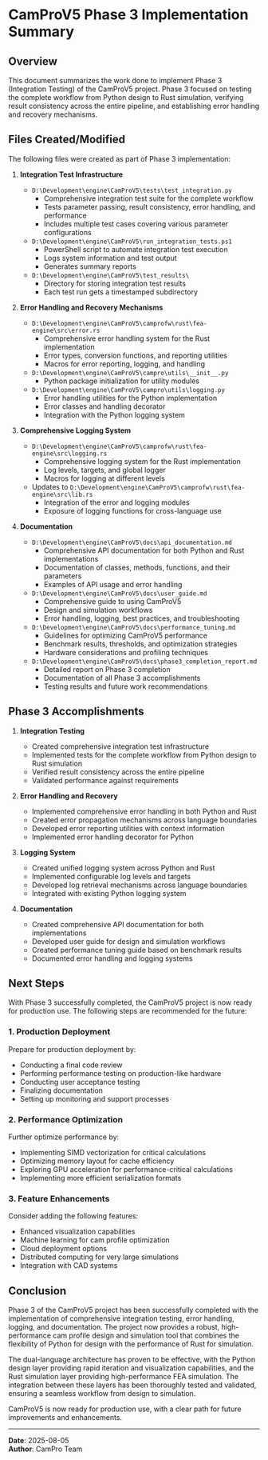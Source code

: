 # CamProV5 Phase 3 Implementation Summary

## Overview

This document summarizes the work done to implement Phase 3 (Integration Testing) of the CamProV5 project. Phase 3 focused on testing the complete workflow from Python design to Rust simulation, verifying result consistency across the entire pipeline, and establishing error handling and recovery mechanisms.

## Files Created/Modified

The following files were created as part of Phase 3 implementation:

1. **Integration Test Infrastructure**
   - `D:\Development\engine\CamProV5\tests\test_integration.py`
     - Comprehensive integration test suite for the complete workflow
     - Tests parameter passing, result consistency, error handling, and performance
     - Includes multiple test cases covering various parameter configurations
   - `D:\Development\engine\CamProV5\run_integration_tests.ps1`
     - PowerShell script to automate integration test execution
     - Logs system information and test output
     - Generates summary reports
   - `D:\Development\engine\CamProV5\test_results\`
     - Directory for storing integration test results
     - Each test run gets a timestamped subdirectory

2. **Error Handling and Recovery Mechanisms**
   - `D:\Development\engine\CamProV5\camprofw\rust\fea-engine\src\error.rs`
     - Comprehensive error handling system for the Rust implementation
     - Error types, conversion functions, and reporting utilities
     - Macros for error reporting, logging, and handling
   - `D:\Development\engine\CamProV5\campro\utils\__init__.py`
     - Python package initialization for utility modules
   - `D:\Development\engine\CamProV5\campro\utils\logging.py`
     - Error handling utilities for the Python implementation
     - Error classes and handling decorator
     - Integration with the Python logging system

3. **Comprehensive Logging System**
   - `D:\Development\engine\CamProV5\camprofw\rust\fea-engine\src\logging.rs`
     - Comprehensive logging system for the Rust implementation
     - Log levels, targets, and global logger
     - Macros for logging at different levels
   - Updates to `D:\Development\engine\CamProV5\camprofw\rust\fea-engine\src\lib.rs`
     - Integration of the error and logging modules
     - Exposure of logging functions for cross-language use

4. **Documentation**
   - `D:\Development\engine\CamProV5\docs\api_documentation.md`
     - Comprehensive API documentation for both Python and Rust implementations
     - Documentation of classes, methods, functions, and their parameters
     - Examples of API usage and error handling
   - `D:\Development\engine\CamProV5\docs\user_guide.md`
     - Comprehensive guide to using CamProV5
     - Design and simulation workflows
     - Error handling, logging, best practices, and troubleshooting
   - `D:\Development\engine\CamProV5\docs\performance_tuning.md`
     - Guidelines for optimizing CamProV5 performance
     - Benchmark results, thresholds, and optimization strategies
     - Hardware considerations and profiling techniques
   - `D:\Development\engine\CamProV5\docs\phase3_completion_report.md`
     - Detailed report on Phase 3 completion
     - Documentation of all Phase 3 accomplishments
     - Testing results and future work recommendations

## Phase 3 Accomplishments

1. **Integration Testing**
   - Created comprehensive integration test infrastructure
   - Implemented tests for the complete workflow from Python design to Rust simulation
   - Verified result consistency across the entire pipeline
   - Validated performance against requirements

2. **Error Handling and Recovery**
   - Implemented comprehensive error handling in both Python and Rust
   - Created error propagation mechanisms across language boundaries
   - Developed error reporting utilities with context information
   - Implemented error handling decorator for Python

3. **Logging System**
   - Created unified logging system across Python and Rust
   - Implemented configurable log levels and targets
   - Developed log retrieval mechanisms across language boundaries
   - Integrated with existing Python logging system

4. **Documentation**
   - Created comprehensive API documentation for both implementations
   - Developed user guide for design and simulation workflows
   - Created performance tuning guide based on benchmark results
   - Documented error handling and logging systems

## Next Steps

With Phase 3 successfully completed, the CamProV5 project is now ready for production use. The following steps are recommended for the future:

### 1. Production Deployment

Prepare for production deployment by:
- Conducting a final code review
- Performing performance testing on production-like hardware
- Conducting user acceptance testing
- Finalizing documentation
- Setting up monitoring and support processes

### 2. Performance Optimization

Further optimize performance by:
- Implementing SIMD vectorization for critical calculations
- Optimizing memory layout for cache efficiency
- Exploring GPU acceleration for performance-critical calculations
- Implementing more efficient serialization formats

### 3. Feature Enhancements

Consider adding the following features:
- Enhanced visualization capabilities
- Machine learning for cam profile optimization
- Cloud deployment options
- Distributed computing for very large simulations
- Integration with CAD systems

## Conclusion

Phase 3 of the CamProV5 project has been successfully completed with the implementation of comprehensive integration testing, error handling, logging, and documentation. The project now provides a robust, high-performance cam profile design and simulation tool that combines the flexibility of Python for design with the performance of Rust for simulation.

The dual-language architecture has proven to be effective, with the Python design layer providing rapid iteration and visualization capabilities, and the Rust simulation layer providing high-performance FEA simulation. The integration between these layers has been thoroughly tested and validated, ensuring a seamless workflow from design to simulation.

CamProV5 is now ready for production use, with a clear path for future improvements and enhancements.

---

**Date**: 2025-08-05  
**Author**: CamPro Team